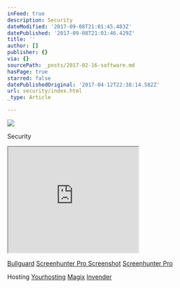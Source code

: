 ```yaml
---
inFeed: true
description: Security
dateModified: '2017-09-08T21:01:45.483Z'
datePublished: '2017-09-08T21:01:46.429Z'
title: ''
author: []
publisher: {}
via: {}
sourcePath: _posts/2017-02-16-software.md
hasPage: true
starred: false
datePublishedOriginal: '2017-04-12T22:38:14.582Z'
url: security/index.html
_type: Article

---
```

![](https://the-grid-user-content.s3-us-west-2.amazonaws.com/1f9d0d74-bfa7-4f33-b88a-5f094eaca0a8.jpg)

Security

<iframe src="https://the-grid.github.io/ed-userhtml/?g=eJy1kU9LxDAQxe_9FDF3O-0uKnTbiv9AQVHYvXgq0yabhE2akk6J--3tqosIHvU082CY93u88uT2-Wbz-nLHNDlbJ-VxSBR1kpTIdJDbimuioQCIMabtZK2aMIi08w6I4JKoOltkWZMvmny5vDjPm-vjDWeEQUmqeNNa7He8Lo1TbAzdz5_eYaC0t_DgUMkRetE25nMlLVUwAqLpd9L2iA7WfksRg4RvlqFXnKGdje43T4-MJvLBoOVspL2VFY9GkC7yLBveVloapekg2KxaH4QMRbaa2QBr9nvqq06OwgTZHSj_JxXOFqdfHn8ZJymh9WI_twof7b4DkmSpDQ" height="244" style=""></iframe>

[Bullguard][0]
[Screenhunter Pro Screenshot][1]
[Screenhunter Pro][1]

Hosting
[Yourhosting][2]
[Magix][3]
[Invender][4]

[0]: http://www.bullguard.com/tt/?tt=5200_12_133761_Bullguard
[1]: https://shopper.mycommerce.com/checkout/cart/add/15926-1?affiliate=622592
[2]: http://www.yourhosting.nl/goto.php?afid=12028103
[3]: http://www.magix.com/ap/tradetracker/?tt=2074_12_133761_Magix&r=%2F
[4]: http://www.invender.nl/ttiv/index.php?tt=352_12_133761_Invender&r=%2F